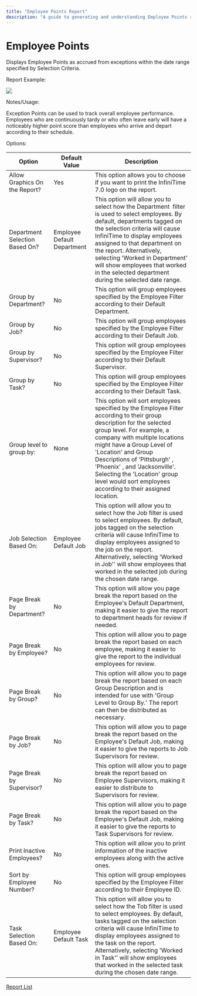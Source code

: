 ```yaml
---
title: "Employee Points Report"
description: "A guide to generating and understanding Employee Points reports, including options and usage for tracking employee performance based on exception points within specified date ranges."
---
```


# Employee Points

Displays Employee Points as accrued from exceptions within the date range specified by Selection Criteria.

Report Example:

![](/img/Employee_Points.gif)

Notes/Usage:

Exception Points can be used to track overall employee performance. Employees who are continuously tardy or who often leave early will have a noticeably higher point score than employees who arrive and depart according to their schedule.

Options:

| Option                         | Default Value               | Description                                                                                                                                                                                                                                                                                                                                                                                        |
| ------------------------------ | --------------------------- | -------------------------------------------------------------------------------------------------------------------------------------------------------------------------------------------------------------------------------------------------------------------------------------------------------------------------------------------------------------------------------------------------- |
| Allow Graphics On the Report?  | Yes                         | This option allows you to choose if you want to print the InfiniTime 7.0 logo on the report.                                                                                                                                                                                                                                                                                                       |
| Department Selection Based On? | Employee Default Department | This option will allow you to select how the Department  filter is used to select employees. By default, departments tagged on the selection criteria will cause InfiniTime to display employees assigned to that department on the report. Alternatively, selecting 'Worked in Department' will show employees that worked in the selected department during the selected date range.             |
| Group by Department?           | No                          | This option will group employees specified by the Employee Filter according to their Default Department.                                                                                                                                                                                                                                                                                           |
| Group by Job?                  | No                          | This option will group employees specified by the Employee Filter according to their Default Job.                                                                                                                                                                                                                                                                                                  |
| Group by Supervisor?           | No                          | This option will group employees specified by the Employee Filter according to their Default Supervisor.                                                                                                                                                                                                                                                                                           |
| Group by Task?                 | No                          | This option will group employees specified by the Employee Filter according to their Default Task.                                                                                                                                                                                                                                                                                                 |
| Group level to group by:       | None                        | This option will sort employees specified by the Employee Filter according to their group description for the selected group level. For example, a company with multiple locations might have a Group Level of 'Location' and Group Descriptions of 'Pittsburgh' , 'Phoenix' , and 'Jacksonville'. Selecting the 'Location' group level would sort employees according to their assigned location. |
| Job Selection Based On:        | Employee Default Job        | This option will allow you to select how the Job filter is used to select employees. By default, jobs tagged on the selection criteria will cause InfiniTime to display employees assigned to the job on the report. Alternatively, selecting 'Worked in Job'' will show employees that worked in the selected job during the chosen date range.                                                   |
| Page Break by Department?      | No                          | This option will allow you page break the report based on the Employee's Default Department, making it easier to give the report to department heads for review if needed.                                                                                                                                                                                                                         |
| Page Break by Employee?        | No                          | This option will allow you to page break the report based on each employee, making it easier to give the report to the individual employees for review.                                                                                                                                                                                                                                            |
| Page Break by Group?           | No                          | This option will allow you to page break the report based on each Group Description and is intended for use with 'Group Level to Group By.' The report can then be distributed as necessary.                                                                                                                                                                                                       |
| Page Break by Job?             | No                          | This option will allow you to page break the report based on the Employee's Default Job, making it easier to give the reports to Job Supervisors for review.                                                                                                                                                                                                                                       |
| Page Break by Supervisor?      | No                          | This option will allow you to page break the report based on Employee Supervisors, making it easier to distribute to Supervisors for review.                                                                                                                                                                                                                                                       |
| Page Break by Task?            | No                          | This option will allow you to page break the report based on the Employee's Default Job, making it easier to give the reports to Task Supervisors for review.                                                                                                                                                                                                                                      |
| Print Inactive Employees?      | No                          | This option will allow you to print information of the inactive employees along with the active ones.                                                                                                                                                                                                                                                                                              |
| Sort by Employee Number?       | No                          | This option will group employees specified by the Employee Filter according to their Employee ID.                                                                                                                                                                                                                                                                                                  |
| Task Selection Based On:       | Employee Default Task       | This option will allow you to select how the Tob filter is used to select employees. By default, tasks tagged on the selection criteria will cause InfiniTime to display employees assigned to the task on the report. Alternatively, selecting 'Worked in Task'' will show employees that worked in the selected task during the chosen date range.                                               |

[Report List](../Report_List.md)
